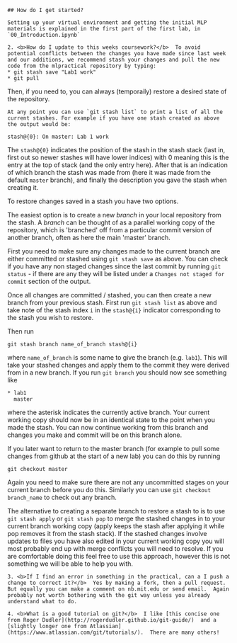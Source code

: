 	## How do I get started?

	Setting up your virtual environment and getting the initial MLP materials is explained in the first part of the first lab, in `00_Introduction.ipynb`

	2. <b>How do I update to this weeks coursework?</b>  To avoid potential conflicts between the changes you have made since last week and our additions, we recommend stash your changes and pull the new code from the mlpractical repository by typing:
	* git stash save "Lab1 work"
	* git pull
Then, if you need to, you can always (temporaily) restore a desired state of the repository.


	At any point you can use `git stash list` to print a list of all the current stashes. For example if you have one stash created as above the output would be:

```
stash@{0}: On master: Lab 1 work
```

The `stash@{0}` indicates the position of the stash in the stash stack (last in, first out so newer stashes will have lower indices) with 0 meaning this is the entry at the top of stack (and the only entry here). After that is an indication of which branch the stash was made from (here it was made from the default `master` branch), and finally the description you gave the stash when creating it.

To restore changes saved in a stash you have two options. 

The easiest option is to create a new *branch* in your local repository from the stash. A *branch* can be thought of as a parallel working copy of the repository, which is 'branched' off from a particular commit version of another branch, often as here the main 'master' branch. 

First you need to make sure any changes made to the current branch are either committed or stashed using `git stash save` as above. You can check if you have any non staged changes since the last commit by running `git status` - if there are any they will be listed under a `Changes not staged for commit` section of the output.

Once all changes are committed / stashed, you can then create a new branch from your previous stash. First run `git stash list` as above and take note of the stash index `i` in the `stash@{i}` indicator corresponding to the stash you wish to restore.

Then run

```
git stash branch name_of_branch stash@{i}
```
where `name_of_branch` is some name to give the branch (e.g. `lab1`). This will take your stashed changes and apply them to the commit they were derived from in a new branch. If you run `git branch` you should now see something like

```
* lab1
  master
```
where the asterisk indicates the currently active branch. Your current working copy should now be in an identical state to the point when you made the stash. You can now continue working from this branch and changes you make and commit will be on this branch alone.

If you later want to return to the master branch (for example to pull some changes from github at the start of a new lab) you can do this by running

```
git checkout master
```

Again you need to make sure there are not any uncommitted stages on your current branch before you do this. Similarly you can use `git checkout branch_name` to check out any branch.

The alternative to creating a separate branch to restore a stash to is to use `git stash apply` or `git stash pop` to merge the stashed changes in to your current branch working copy (apply keeps the stash after applying it while pop removes it from the stash stack). If the stashed changes involve updates to files you have also edited in your current working copy you will most probably end up with merge conflicts you will need to resolve. If you are comfortable doing this feel free to use this approach, however this is not something we will be able to help you with.


	3. <b>If I find an error in something in the practical, can a I push a change to correct it?</b>  Yes by making a fork, then a pull request.  But equally you can make a comment on nb.mit.edu or send email.  Again probably not worth bothering with the git way unless you already understand what to do.

	4. <b>What is a good tutorial on git?</b>  I like [this concise one from Roger Dudler](http://rogerdudler.github.io/git-guide/)  and a [slightly longer one from Atlassian](https://www.atlassian.com/git/tutorials/).  There are many others!
